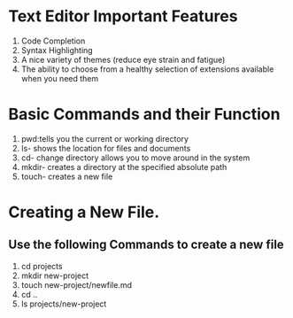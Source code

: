 # Text Editor Important Features
1. Code Completion
2. Syntax Highlighting
3. A nice variety of themes (reduce eye strain and fatigue)
4. The ability to choose from a healthy selection of extensions available when you need them

# Basic Commands and their Function
1. pwd:tells you the current or working directory
2. ls- shows the location for files and documents
3. cd- change directory allows you to move around in the system
4. mkdir- creates a directory at the specified absolute path
5. touch- creates a new file

# Creating a New File.
## Use the following Commands to create a new file
1. cd projects
2. mkdir new-project
3. touch new-project/newfile.md
4. cd ..
5. ls projects/new-project
